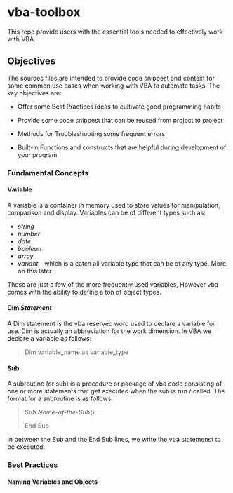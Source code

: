 # vba-toolbox
This repo provide users with the essential tools needed to effectively work with VBA.

## Objectives
The sources files are intended to provide code snippest and context for some common use cases when working with VBA to automate tasks. The key objectives are: <br>

* Offer some Best Practices ideas to cultivate good programming habits

* Provide some code snippest that can be reused from project to project

* Methods for Troubleshooting some frequent errors

* Built-in Functions and constructs that are helpful during development of your program

### Fundamental Concepts

#### **Variable** 
A variable is a container in memory used to store values for manipulation, comparison and display. Variables can be of different types such as: <br>
* *string*
* *number*
* *date*
* *boolean*
* *array*
* *variant* - which is a catch all variable type that can be of any type. More on this later

These are just a few of the more frequently used variables, However vba comes with the ability to define a ton of object types.



#### **Dim** *Statement*
A Dim statement is the vba reserved word used to declare a variable for use. Dim is actually an abbreviation for the work dimension. In VBA we declare a variable as follows: <br>
>
> Dim variable_name as variable_type
>
>

#### **Sub**
A subroutine (or sub) is a procedure or package of vba code consisting of one or more statements that get executed when the sub is run / called. The format for a subroutine is as follows: <br>

> 
> Sub *Name-of-the-Sub*():
>
> End Sub

In between the Sub and the End Sub lines, we write the vba statemenst to be executed. 

### Best Practices


#### Naming Variables and Objects
